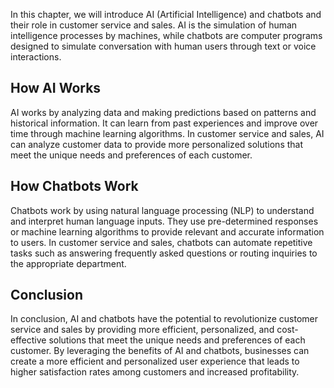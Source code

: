 
In this chapter, we will introduce AI (Artificial Intelligence) and chatbots and their role in customer service and sales. AI is the simulation of human intelligence processes by machines, while chatbots are computer programs designed to simulate conversation with human users through text or voice interactions.

How AI Works
------------

AI works by analyzing data and making predictions based on patterns and historical information. It can learn from past experiences and improve over time through machine learning algorithms. In customer service and sales, AI can analyze customer data to provide more personalized solutions that meet the unique needs and preferences of each customer.

How Chatbots Work
-----------------

Chatbots work by using natural language processing (NLP) to understand and interpret human language inputs. They use pre-determined responses or machine learning algorithms to provide relevant and accurate information to users. In customer service and sales, chatbots can automate repetitive tasks such as answering frequently asked questions or routing inquiries to the appropriate department.

Conclusion
----------

In conclusion, AI and chatbots have the potential to revolutionize customer service and sales by providing more efficient, personalized, and cost-effective solutions that meet the unique needs and preferences of each customer. By leveraging the benefits of AI and chatbots, businesses can create a more efficient and personalized user experience that leads to higher satisfaction rates among customers and increased profitability.
